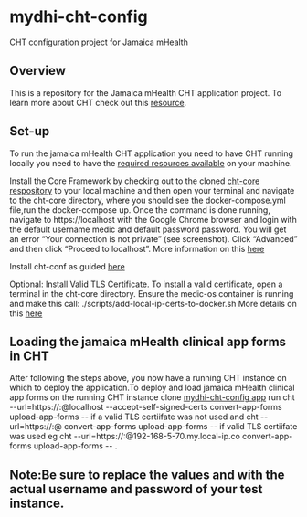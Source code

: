 # mydhi-cht-config

CHT configuration project for Jamaica mHealth

## Overview

This is a repository for the Jamaica mHealth CHT application project. To learn more about CHT check out this [resource](https://docs.communityhealthtoolkit.org/why-the-cht/).

## Set-up

To run the jamaica mHealth CHT application you need to have CHT running locally you need to have the 
[required resources available](https://docs.communityhealthtoolkit.org/apps/tutorials/local-setup/#required-resources) on your machine.

Install the Core Framework by checking out to the cloned [cht-core respository](https://github.com/medic/cht-core) to your local machine and then open your terminal and navigate to the cht-core directory, where you should see the docker-compose.yml file,run the docker-compose up. Once the command is done running, navigate to https://localhost with the Google Chrome browser and login with the default username medic and default password password. You will get an error “Your connection is not private” (see screenshot). Click “Advanced” and then click “Proceed to localhost”. More information on this [here](https://docs.communityhealthtoolkit.org/apps/tutorials/local-setup/#1-install-the-core-framework)

Install cht-conf as guided [here](https://docs.communityhealthtoolkit.org/apps/tutorials/local-setup/#2-install-cht-conf)

Optional: Install Valid TLS Certificate.
To install a valid certificate, open a terminal in the cht-core directory. Ensure the medic-os container is running and make this call: ./scripts/add-local-ip-certs-to-docker.sh
More details on this [here](https://docs.communityhealthtoolkit.org/apps/tutorials/local-setup/#5-optional-install-valid-tls-certificate)

## Loading the jamaica mHealth clinical app forms in CHT

After following the steps above, you now have a running CHT instance on which to deploy the application.To deploy and load jamaica mHealth clinical app forms on the running CHT instance clone [mydhi-cht-config app](https://github.com/I-TECH-UW/mydhi-cht-config) run cht --url=https://<username>:<password>@localhost --accept-self-signed-certs convert-app-forms upload-app-forms -- <app-form-name> if a valid TLS certiifate was not used and cht --url=https://<username>:<password>@<domain-name> convert-app-forms upload-app-forms -- <app-form-name>
if valid TLS certiifate was used eg cht --url=https://<username>:<password>@192-168-5-70.my.local-ip.co convert-app-forms upload-app-forms -- <app-form-name>.

## Note:Be sure to replace the values <username> and <password> with the actual username and password of your test instance.
